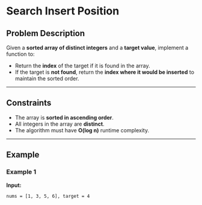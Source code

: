 # Search Insert Position

## Problem Description

Given a **sorted array of distinct integers** and a **target value**, implement a function to:

- Return the **index** of the target if it is found in the array.
- If the target is **not found**, return the **index where it would be inserted** to maintain the sorted order.

---

## Constraints

- The array is **sorted in ascending order**.
- All integers in the array are **distinct**.
- The algorithm must have **O(log n)** runtime complexity.

---

## Example

### Example 1

**Input:**

```text
nums = [1, 3, 5, 6], target = 4
```
